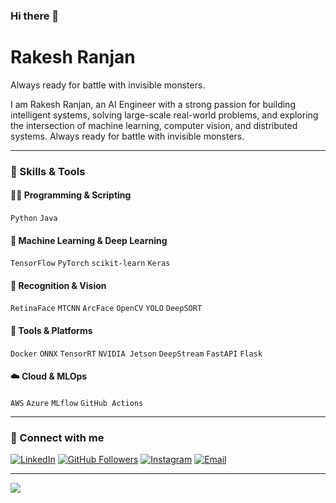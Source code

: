 ### Hi there 👋

# Rakesh Ranjan

Always ready for battle with invisible monsters.

I am Rakesh Ranjan, an AI Engineer with a strong passion for building intelligent systems, solving large-scale real-world problems, and exploring the intersection of machine learning, computer vision, and distributed systems. Always ready for battle with invisible monsters. 

---
### 🧠 Skills & Tools
#### 👨‍💻 Programming & Scripting
`Python` `Java` 
#### 🧪 Machine Learning & Deep Learning
`TensorFlow` `PyTorch` `scikit-learn` `Keras`
#### 🧠 Recognition & Vision
`RetinaFace` `MTCNN` `ArcFace` `OpenCV` `YOLO` `DeepSORT` 
#### 🧰 Tools & Platforms
`Docker` `ONNX` `TensorRT` `NVIDIA Jetson` `DeepStream` `FastAPI` `Flask`
#### ☁️ Cloud & MLOps
`AWS` `Azure` `MLflow`  `GitHub Actions`

---
### 🔗 Connect with me

[![LinkedIn](https://img.shields.io/badge/-LinkedIn-222222?style=flat-square&logo=Linkedin&logoColor=white&link=https://www.linkedin.com/in/rakesh-ranjan-143vny430/)](https://www.linkedin.com/in/rakesh-ranjan-143vny430/)
[![GitHub Followers](https://img.shields.io/github/followers/rakeshvani?label=follow&style=social)](https://github.com/rakeshvani)
[![Instagram](https://img.shields.io/badge/-Instagram-222222?style=flat-square&logo=instagram&logoColor=white)](https://www.instagram.com/rranjan_1/)
[![Email](https://img.shields.io/badge/-Email-222222?style=flat-square&logo=gmail&logoColor=white)](mailto:rakeshranjanparsa@gmail.com)

---

<!-- GitHub stats and top languages -->
<img src="https://github-readme-stats.vercel.app/api/top-langs/?username=rakeshvani&layout=compact&hide=html" />

<!--
_Last updated: May 2023_
-->
